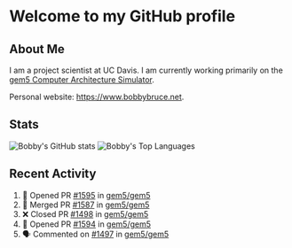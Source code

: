 # Welcome to my GitHub profile

## About Me

I am a project scientist at UC Davis. I am currently working primarily on the [gem5 Computer Architecture Simulator](https://github.com/gem5).

Personal website: <https://www.bobbybruce.net>.

## Stats

![Bobby's GitHub stats](https://github-readme-stats.vercel.app/api?username=bobbyrbruce&show_icons=true&theme=responsive&include_all_commits=true&count_private=true&show=reviews&disable_animations=true)
![Bobby's Top Languages ](https://github-readme-stats.vercel.app/api/top-langs/?username=bobbyrbruce&layout=compact&theme=responsive&count_private=true&langs_count=10&disable_animations=true)

## Recent Activity

<!--START_SECTION:activity-->
1. 💪 Opened PR [#1595](https://github.com/gem5/gem5/pull/1595) in [gem5/gem5](https://github.com/gem5/gem5)
2. 🎉 Merged PR [#1587](https://github.com/gem5/gem5/pull/1587) in [gem5/gem5](https://github.com/gem5/gem5)
3. ❌ Closed PR [#1498](https://github.com/gem5/gem5/pull/1498) in [gem5/gem5](https://github.com/gem5/gem5)
4. 💪 Opened PR [#1594](https://github.com/gem5/gem5/pull/1594) in [gem5/gem5](https://github.com/gem5/gem5)
5. 🗣 Commented on [#1497](https://github.com/gem5/gem5/pull/1497#issuecomment-2368041110) in [gem5/gem5](https://github.com/gem5/gem5)
<!--END_SECTION:activity-->
